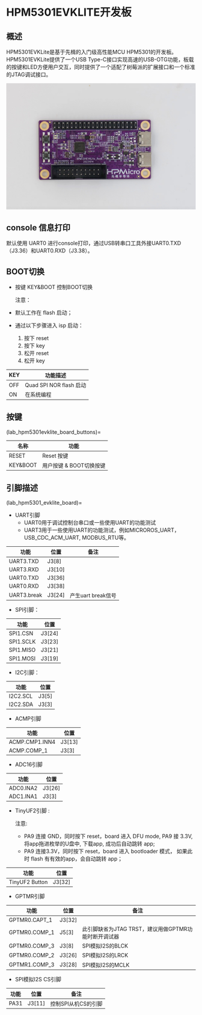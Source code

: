 # HPM5301EVKLITE开发板

## 概述

HPM5301EVKLite是基于先楫的入门级高性能MCU HPM5301的开发板。HPM5301EVKLite提供了一个USB Type-C接口实现高速的USB-OTG功能，板载的按键和LED方便用户交互，同时提供了一个适配了树莓派的扩展接口和一个标准的JTAG调试接口。

![hpm5301evklite](doc/hpm5301evklite.png "hpm5301evklite")

## console 信息打印

默认使用 UART0 进行console打印，通过USB转串口工具外接UART0.TXD（J3.36）和UART0.RXD（J3.38）。

## BOOT切换

- 按键 KEY&BOOT 控制BOOT切换

  注意：
- 默认工作在 flash 启动；
- 通过以下步骤进入 isp 启动：
  1. 按下 reset
  2. 按下 key
  3. 松开 reset
  4. 松开 key

|    KEY   | 功能描述                |
| -------- | ----------------------- |
|    OFF   | Quad SPI NOR flash 启动 |
|    ON    | 在系统编程               |

## 按键

(lab_hpm5301evklite_board_buttons)=

| 名称     | 功能                         |
| -------- | --------------------------- |
| RESET    | Reset 按键                   |
| KEY&BOOT | 用户按键 & BOOT切换按键      |

## 引脚描述

(lab_hpm5301_evklite_board)=

- UART引脚
  - UART0用于调试控制台串口或一些使用UART的功能测试
  - UART3用于一些使用UART的功能测试，例如MICROROS_UART，USB_CDC_ACM_UART, MODBUS_RTU等。

| 功能      | 位置   | 备注     |
| --------- | ------ |  ------ |
| UART3.TXD | J3[8]  |
| UART3.RXD | J3[10] |
| UART0.TXD | J3[36] |
| UART0.RXD | J3[38] |
| UART3.break | J3[24]  | 产生uart break信号|

- SPI引脚：

| 功能      | 位置    |
| --------- | ------ |
| SPI1.CSN  | J3[24] |
| SPI1.SCLK | J3[23] |
| SPI1.MISO | J3[21] |
| SPI1.MOSI | J3[19] |

- I2C引脚：

| 功能     | 位置   |
| -------- | ------|
| I2C2.SCL | J3[5] |
| I2C2.SDA | J3[3] |

- ACMP引脚

| 功能           | 位置   |
| -------------- | ------ |
| ACMP.CMP1.INN4 | J3[13] |
| ACMP.COMP_1    | J3[3]  |

- ADC16引脚

| 功能       | 位置    |
| ---------- | ------ |
| ADC0.INA2  | J3[26] |
| ADC1.INA1  | J3[3]  |

- TinyUF2引脚 :

  注意:
  - PA9 连接 GND，同时按下 reset，board 进入 DFU mode, PA9 接 3.3V, 将app拖进枚举的U盘中, 下载app, 成功后自动跳转 app;
  - PA9 连接3.3V，同时按下 reset，board 进入 bootloader 模式， 如果此时 flash 有有效的app，会自动跳转 app；

| 功能           | 位置    |
| -------------- | ------ |
| TinyUF2 Button | J3[32] |

- GPTMR引脚

| 功能          | 位置    |  备注 |
| ------------- | -----  | ------
| GPTMR0.CAPT_1 | J3[32]  |
| GPTMR0.COMP_1 | J5[3]  | 此引脚缺省为JTAG TRST，建议用做GPTMR功能时断开调试器|
| GPTMR0.COMP_3 | J3[8]  | SPI模拟I2S的BLCK |
| GPTMR0.COMP_2 | J3[26] | SPI模拟I2S的LRCK |
| GPTMR1.COMP_3 | J3[28]  | SPI模拟I2S的MCLK |

- SPI模拟I2S CS引脚

| 功能 | 位置   |  备注 |
| ---- | ----- | ------ |
| PA31  | J3[11] | 控制SPI从机CS的引脚 |
